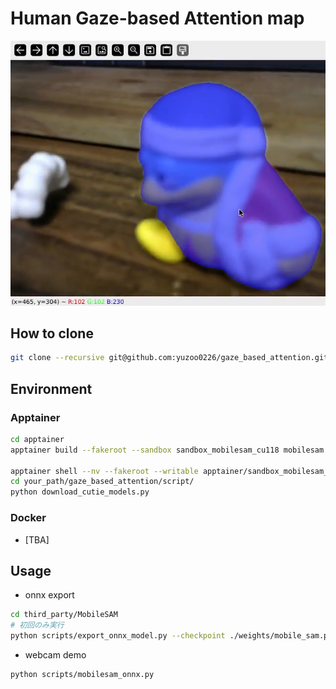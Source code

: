 # Human Gaze-based Attention map

<!-- <video src="./io/mobilesam_cutie_demo.m4v" controls width="600"></video> -->
[![デモ動画を見る](./io/teaser.png)](https://youtu.be/SMoJGquCu-E)

## How to clone

```bash
git clone --recursive git@github.com:yuzoo0226/gaze_based_attention.git
```

## Environment

### Apptainer

```bash
cd apptainer
apptainer build --fakeroot --sandbox sandbox_mobilesam_cu118 mobilesam.def

apptainer shell --nv --fakeroot --writable apptainer/sandbox_mobilesam_cu118
cd your_path/gaze_based_attention/script/
python download_cutie_models.py
```

### Docker

- [TBA]

## Usage

- onnx export

```bash
cd third_party/MobileSAM
# 初回のみ実行 
python scripts/export_onnx_model.py --checkpoint ./weights/mobile_sam.pt --model-type vit_t --output ./mobile_sam.onnx
```

- webcam demo

```bash
python scripts/mobilesam_onnx.py
```
